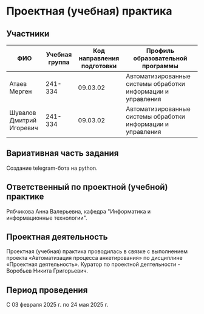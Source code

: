 # Проектная (учебная) практика

## Участники

| ФИО       | Учебная группа | Код направления подготовки | Профиль образовательной программы |
|-----------|----------------|----------------------------|------------------------------------|
| Атаев Мерген     |    241-334            |          09.03.02                  |  Автоматизированные системы обработки информации и управления                                  |
| Шувалов Дмитрий Игоревич    |     241-334           |       09.03.02                     | Автоматизированные системы обработки информации и управления                                   |

## Вариативная часть задания
Создание telegram-бота на python.

## Ответственный по проектной (учебной) практике
Рябчикова Анна Валерьевна, кафедра "Информатика и информационные технологии".

## Проектная деятельность
Проектная (учебная) практика проводилась в связке с выполнением проекта «Автоматизация процесса анкетирования» по дисциплине «Проектная деятельность».
Куратор по проектной деятельности - Воробьев Никита Григорьевич.

## Период проведения
С 03 февраля 2025 г. по 24 мая 2025 г.
